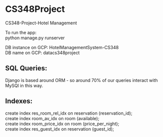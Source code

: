 # CS348Project
CS348-Project-Hotel Management <br />

To run the app: <br />
python manage.py runserver <br />

DB instance on GCP: HotelManagementSystem-CS348 <br />
DB name on GCP: datacs348project <br />


## SQL Queries:

Django is based around ORM - so around 70% of our queries interact with MySQl
in this way.


## Indexes:<br />

create index res_room_rel_idx on reservation (reservation_id); <br />
create index room_av_idx on room (available); <br />
create index room_price_idx on room (price_per_night); <br />
create index res_guest_idx on reservation (guest_id); <br />
